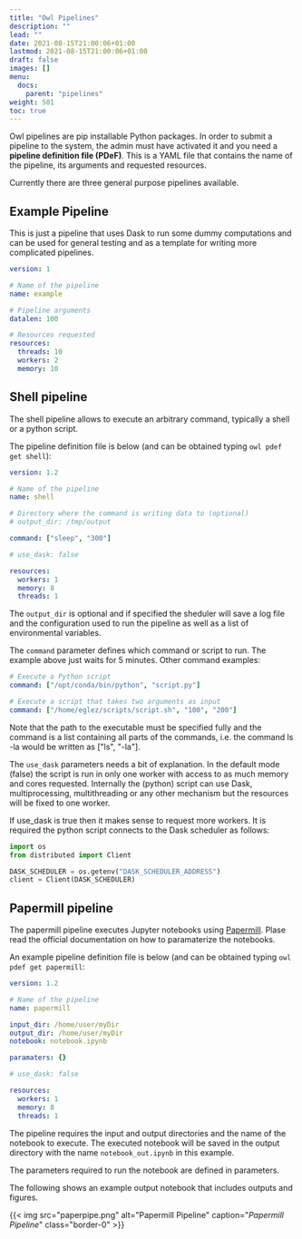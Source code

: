```yaml
---
title: "Owl Pipelines"
description: ""
lead: ""
date: 2021-08-15T21:00:06+01:00
lastmod: 2021-08-15T21:00:06+01:00
draft: false
images: []
menu: 
  docs:
    parent: "pipelines"
weight: 501
toc: true
---
```


Owl pipelines are pip installable Python packages. In order to submit a pipeline
to the system, the admin must have activated it and you need a 
**pipeline definition file (PDeF)**. This is a YAML file that contains 
the name of the pipeline, its arguments and requested resources.

Currently there are three general purpose pipelines available.

## Example Pipeline

This is just a pipeline that uses Dask to run some dummy computations and
can be used for general testing and as a template for writing more
complicated pipelines.

```yaml
version: 1

# Name of the pipeline
name: example

# Pipeline arguments
datalen: 100

# Resources requested
resources:
  threads: 10
  workers: 2
  memory: 10
```

## Shell pipeline

The shell pipeline allows to execute an arbitrary command, typically a shell or a python script.

The pipeline definition file is below (and can be obtained typing `owl pdef get shell`):

```yaml
version: 1.2

# Name of the pipeline
name: shell

# Directory where the command is writing data to (optional)
# output_dir: /tmp/output

command: ["sleep", "300"]

# use_dask: false

resources:
  workers: 1
  memory: 8
  threads: 1
```

The `output_dir` is optional and if specified the sheduler will save a log file
and the configuration used to run the pipeline as well as a list of
environmental variables.

The `command` parameter defines which command or script to run. The example above
just waits for 5 minutes. Other command examples:

```yaml
# Execute a Python script
command: ["/opt/conda/bin/python", "script.py"]

# Execute a script that takes two arguments as input
command: ["/home/eglez/scripts/script.sh", "100", "200"]
```

Note that the path to the executable must be specified fully and the command is
a list containing all parts of the commands, i.e. the command ls -la would be
written as ["ls", "-la"].

The `use_dask` parameters needs a bit of explanation. In the default mode (false)
the script is run in only one worker with access to as much memory and cores
requested. Internally the (python) script can use Dask, multiprocessing,
multithreading or any other mechanism but the resources will be fixed to one
worker.

If use_dask is true then it makes sense to request more workers. It is required
the python script connects to the Dask scheduler as follows:

```python
import os
from distributed import Client

DASK_SCHEDULER = os.getenv("DASK_SCHEDULER_ADDRESS")
client = Client(DASK_SCHEDULER)
```

## Papermill pipeline

The papermill pipeline executes Jupyter notebooks using
[Papermill](https://papermill.readthedocs.io). Plase read the official
documentation on how to paramaterize the notebooks.

An example pipeline definition file is below (and can be obtained typing `owl
pdef get papermill`:

```yaml
version: 1.2

# Name of the pipeline
name: papermill

input_dir: /home/user/myDir
output_dir: /home/user/myDir
notebook: notebook.ipynb

paramaters: {}

# use_dask: false

resources:
  workers: 1
  memory: 8
  threads: 1
```

The pipeline requires the input and output directories and the name of the
notebook to execute. The executed notebook will be saved in the output directory
with the name `notebook_out.ipynb` in this example.

The parameters required to run the notebook are defined in parameters. 

The following shows an example output notebook that includes outputs and figures.

{{< img src="paperpipe.png" alt="Papermill Pipeline" caption="<em>Papermill Pipeline</em>" class="border-0" >}}